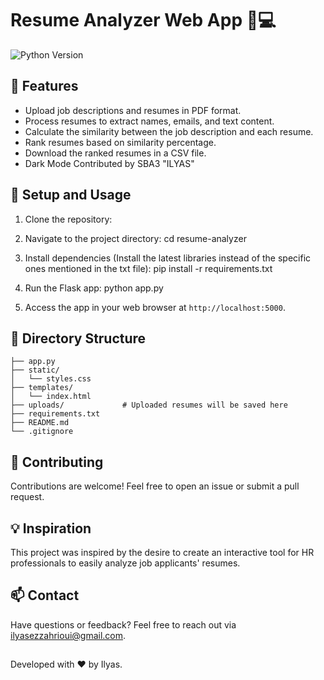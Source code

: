 # Resume Analyzer Web App :memo::computer:


![Python Version](https://img.shields.io/badge/python-3.8%2B-blue)


## :rocket: Features

- Upload job descriptions and resumes in PDF format.
- Process resumes to extract names, emails, and text content.
- Calculate the similarity between the job description and each resume.
- Rank resumes based on similarity percentage.
- Download the ranked resumes in a CSV file. 
- Dark Mode Contributed by SBA3 "ILYAS"

## :wrench: Setup and Usage

1. Clone the repository:


2. Navigate to the project directory:
   cd resume-analyzer
   

3. Install dependencies (Install the latest libraries instead of the specific ones mentioned in the txt file):
   pip install -r requirements.txt
   

4. Run the Flask app:
   python app.py


5. Access the app in your web browser at `http://localhost:5000`.

## :file_folder: Directory Structure

```
├── app.py
├── static/
│   └── styles.css
├── templates/
│   └── index.html
├── uploads/             # Uploaded resumes will be saved here
├── requirements.txt
├── README.md
└── .gitignore
```


## :memo: Contributing

Contributions are welcome! Feel free to open an issue or submit a pull request.

## :bulb: Inspiration

This project was inspired by the desire to create an interactive tool for HR professionals to easily analyze job applicants' resumes.

## :mailbox: Contact

Have questions or feedback? Feel free to reach out via [ilyasezzahrioui@gmail.com](mailto:ilyasezzahriou@gmail.com).

##
Developed with :heart: by Ilyas.


